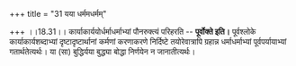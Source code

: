 +++
title = "31 यया धर्ममधर्मम्"

+++
।।18.31।। कार्याकार्ययोर्धर्माधर्माभ्यां पौनरुक्त्यं परिहरति --
**पूर्वोक्ते इति।** पूर्वश्लोके कार्याकार्यशब्दाभ्यां
दृष्टादृष्टार्थानां कर्मणां करणाकरणे निर्दिष्टे तयोरेवात्रापि ग्रहान्न
धर्माधर्माभ्यां पूर्वपर्यायाभ्यां गतार्थतेत्यर्थः। या (सा) बुद्धिर्यया
बुद्ध्या बोद्धा निर्णयेन न जानातीत्यर्थः।
